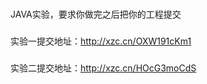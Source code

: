 ###
JAVA实验，要求你做完之后把你的工程提交
###
实验一提交地址：http://xzc.cn/OXW191cKm1
###
实验二提交地址：http://xzc.cn/HOcG3moCdS
